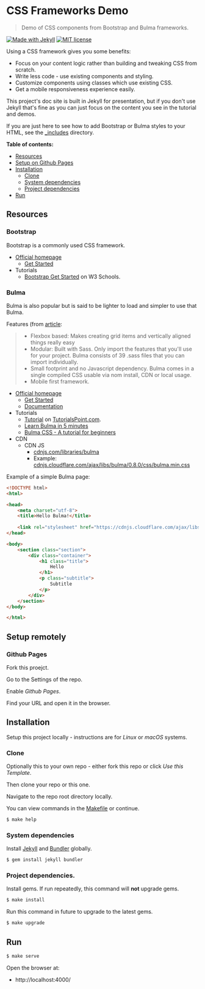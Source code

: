 # CSS Frameworks Demo
> Demo of CSS components from Bootstrap and Bulma frameworks.

[![Made with Jekyll](https://img.shields.io/badge/Made%20with-Jekyll-blue.svg)](https://jekyllrb.com)
[![MIT license](https://img.shields.io/badge/License-MIT-blue.svg)](https://github.com/MichaelCurrin/css-frameworks-demo/blob/master/LICENSE)

Using a CSS framework gives you some benefits:

- Focus on your content logic rather than building and tweaking CSS from scratch.
- Write less code - use existing components and styling.
- Customize components using classes which use existing CSS.
- Get a mobile responsiveness experience easily.

This project's doc site is built in Jekyll for presentation, but if you don't use Jekyll that's fine as you can just focus on the content you see in the tutorial and demos.

If you are just here to see how to add Bootstrap or Bulma styles to your HTML, see the [\_includes](/_includes/) directory.

**Table of contents:**

- [Resources](#resources)
- [Setup on Github Pages](#setup-on-github-pages)
- [Installation](#installation)
    - [Clone](#clone)
    - [System dependencies](#system-dependencies)
    - [Project dependencies](#project-dependencies)
- [Run](#run)

## Resources

### Bootstrap

Bootstrap is a commonly used CSS framework.

- [Official homepage](https://getbootstrap.com)
    - [Get Started](https://getbootstrap.com/docs/4.4/getting-started/introduction/)
- Tutorials
    - [Bootstrap Get Started](https://www.w3schools.com/bootstrap4/bootstrap_get_started.asp) on W3 Schools.

### Bulma

Bulma is also popular but is said to be lighter to load and simpler to use that Bulma.

Features (from [article](https://dev.to/sm0ke/bulma-css-a-tutorial-for-beginners-af2):

> - Flexbox based: Makes creating grid items and vertically aligned things really easy
> - Modular: Built with Sass. Only import the features that you'll use for your project. Bulma consists of 39 .sass files that you can import individually.
> - Small footprint and no Javascript dependency. Bulma comes in a single compiled CSS usable via nom install, CDN or local usage.
> - Mobile first framework.


- [Official homepage](https://bulma.io)
    - [Get Started](https://bulma.io/documentation/overview/start/)
    - [Documentation](https://bulma.io/documentation/)
- Tutorials
    - [Tutorial](https://www.tutorialspoint.com/bulma/index.htm) on [TutorialsPoint.com](https://www.tutorialspoint.com).
    - [Learn Bulma in 5 minutes](https://www.freecodecamp.org/news/learn-bulma-in-5-minutes-ec5188c53e83/)
    - [Bulma CSS - A tutorial for beginners](https://dev.to/sm0ke/bulma-css-a-tutorial-for-beginners-af2)
- CDN
    - CDN JS
        - [cdnjs.com/libraries/bulma](https://cdnjs.com/libraries/bulma)
        - Example: [cdnjs.cloudflare.com/ajax/libs/bulma/0.8.0/css/bulma.min.css](https://cdnjs.cloudflare.com/ajax/libs/bulma/0.8.0/css/bulma.min.css)

Example of a simple Bulma page:

```html
<!DOCTYPE html>
<html>

<head>
    <meta charset="utf-8">
    <title>Hello Bulma!</title>
    
    <link rel="stylesheet" href="https://cdnjs.cloudflare.com/ajax/libs/bulma/0.7.5/css/bulma.css">
</head>

<body>
    <section class="section">
        <div class="container">
            <h1 class="title">
                Hello
            </h1>
            <p class="subtitle">
                Subtitle
            </p>
        </div>
    </section>
</body>

</html>
```


## Setup remotely

### Github Pages

Fork this proejct.

Go to the Settings of the repo.

Enable _Github Pages_.

Find your URL and open it in the browser.


## Installation

Setup this project locally - instructions are for _Linux_ or _macOS_ systems.

### Clone

Optionally this to your own repo - either fork this repo or click _Use this Template_.

Then clone your repo or this one.

Navigate to the repo root directory locally.

You can view commands in the [Makefile](/Makefile) or continue.

```bash
$ make help
```

### System dependencies

Install [Jekyll](https://jekyllrb.com/) and [Bundler](https://bundler.io/) globally.

```bash
$ gem install jekyll bundler
```

### Project dependencies.

Install gems. If run repeatedly, this command will **not** upgrade gems.

```bash
$ make install
```

Run this command in future to upgrade to the latest gems.

```bash
$ make upgrade
```

## Run

```bash
$ make serve
```

Open the browser at:

- http://localhost:4000/

